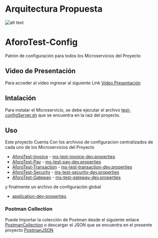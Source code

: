 # Arquitectura Propuesta
![alt text](https://github.com/jhonariza03/AforoTest-Config/blob/main/Arquitectura.png)

# AforoTest-Config
Patrón de configuración para todos los Microservicios del Proyecto

## Video de Presentación
Para acceder al video ingresar al siguiente Link [Video Presentación](https://www.youtube.com/watch?v=et_Z081RzHo)

## Intalación

Para instalar el Microservicio, se debe ejecutar el archivo [test-configServer.sh](https://github.com/jhonariza03/AforoTest-Config/blob/main/test-ms-configserver/test-configServer.sh) que se encuentra en la raiz del proyecto.


## Uso

Este proyecto Cuenta Con los archivos de configuracion centralizados de cada uno de los Microservicios del Proyecto

- [AforoTest-Invoice](https://github.com/jhonariza03/AforoTest-Invoice) - [ms-test-invoice-dev.properties](https://github.com/jhonariza03/AforoTest-Config/blob/main/ms-test-invoice-dev.properties)
- [AforoTest-Pay](https://github.com/jhonariza03/AforoTest-Pay) - [ms-test-pay-dev.properties](https://github.com/jhonariza03/AforoTest-Config/blob/main/ms-test-pay-dev.properties)
- [AforoTest-Transaction](https://github.com/jhonariza03/AforoTest-Transaction) - [ms-test-transaction-dev.properties](https://github.com/jhonariza03/AforoTest-Config/blob/main/ms-test-transaction-dev.properties)
- [AforoTest-Security](https://github.com/jhonariza03/AforoTest-Security) - [ms-test-security-dev.properties](https://github.com/jhonariza03/AforoTest-Config/blob/main/ms-test-security-dev.properties)
- [AforoTest-Gateway](https://github.com/jhonariza03/AforoTest-Gateway) - [ms-test-gateway-dev.properties](https://github.com/jhonariza03/AforoTest-Config/blob/main/ms-test-gateway-dev.properties)

y finalmente un archivo de configuración global

- [application-dev-properties](https://github.com/jhonariza03/AforoTest-Config/blob/main/application-dev.properties)

### Postman Collection

Puede Importar la colección de Postman desde el siguiente enlace [PostmanCollection](https://www.getpostman.com/collections/38c4dfee61c3b37b05ea) o descargar el JSON que se encuentra en el presente proyecto [PostmanJSON](https://github.com/jhonariza03/AforoTest-Config/blob/main/Aforo-Test-Final.postman_collection.json)


